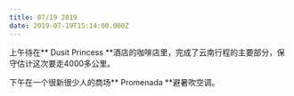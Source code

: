 ```yaml
---
title: 07/19 2019
date: 2019-07-19T15:14:00.000Z
---
```

上午待在** Dusit Princess **酒店的咖啡店里，完成了云南行程的主要部分，保守估计这次要走4000多公里。

下午在一个很新很少人的商场** Promenada **避暑吹空调。
